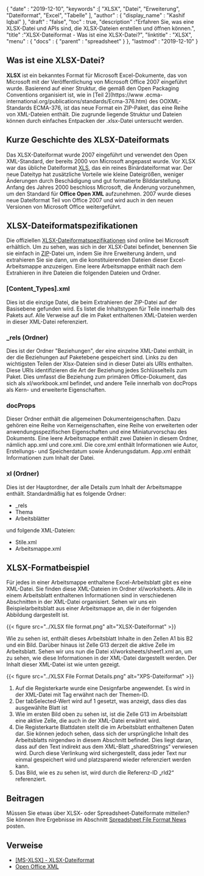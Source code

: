 {
  "date" : "2019-12-10",
  "keywords" :[ "XLSX", "Datei", "Erweiterung", "Dateiformat", "Excel", "Tabelle" ],
  "author" : {
    "display_name" : "Kashif Iqbal"
},
  "draft" : "false",
  "toc" : true,
  "description" :"Erfahren Sie, was eine XLSX-Datei und APIs sind, die XLSX-Dateien erstellen und öffnen können.",
  "title" :"XLSX-Dateiformat - Was ist eine XLSX-Datei?",
  "linktitle" : "XLSX",
  "menu" : {
    "docs" : {
      "parent" : "spreadsheet"
}
},
  "lastmod" : "2019-12-10"
}

## Was ist eine XLSX-Datei?

**XLSX** ist ein bekanntes Format für Microsoft Excel-Dokumente, das von Microsoft mit der Veröffentlichung von Microsoft Office 2007 eingeführt wurde. Basierend auf einer Struktur, die gemäß den Open Packaging Conventions organisiert ist, wie in [Teil 2](https://www .ecma-international.org/publications/standards/Ecma-376.htm) des OOXML-Standards ECMA-376, ist das neue Format ein ZIP-Paket, das eine Reihe von XML-Dateien enthält. Die zugrunde liegende Struktur und Dateien können durch einfaches Entpacken der .xlsx-Datei untersucht werden.

## Kurze Geschichte des XLSX-Dateiformats

Das XLSX-Dateiformat wurde 2007 eingeführt und verwendet den Open XML-Standard, der bereits 2000 von Microsoft angepasst wurde. Vor XLSX war das übliche Dateiformat [XLS](/de/spreadsheet/xls/), das ein reines Binärdateiformat war. Der neue Dateityp hat zusätzliche Vorteile wie kleine Dateigrößen, weniger Änderungen durch Beschädigung und gut formatierte Bilddarstellung. Anfang des Jahres 2000 beschloss Microsoft, die Änderung vorzunehmen, um den Standard für **Office Open XML** aufzunehmen. 2007 wurde dieses neue Dateiformat Teil von Office 2007 und wird auch in den neuen Versionen von Microsoft Office weitergeführt.

## XLSX-Dateiformatspezifikationen

Die offiziellen [XLSX-Dateiformatspezifikationen](https://learn.microsoft.com/en-us/openspecs/office_standards/ms-xlsx/2c5dee00-eff2-4b22-92b6-0738acd4475e) sind online bei Microsoft erhältlich. Um zu sehen, was sich in der XLSX-Datei befindet, benennen Sie sie einfach in [ZIP](/de/compression/zip/)-Datei um, indem Sie ihre Erweiterung ändern, und extrahieren Sie sie dann, um die konstituierenden Dateien dieser Excel-Arbeitsmappe anzuzeigen. Eine leere Arbeitsmappe enthält nach dem Extrahieren in ihre Dateien die folgenden Dateien und Ordner.

### [Content_Types].xml ###

Dies ist die einzige Datei, die beim Extrahieren der ZIP-Datei auf der Basisebene gefunden wird. Es listet die Inhaltstypen für Teile innerhalb des Pakets auf. Alle Verweise auf die im Paket enthaltenen XML-Dateien werden in dieser XML-Datei referenziert.

### \_rels (Ordner) ###

Dies ist der Ordner "Beziehungen", der eine einzelne XML-Datei enthält, in der die Beziehungen auf Paketebene gespeichert sind. Links zu den wichtigsten Teilen der Xlsx-Dateien sind in dieser Datei als URIs enthalten. Diese URIs identifizieren die Art der Beziehung jedes Schlüsselteils zum Paket. Dies umfasst die Beziehung zum primären Office-Dokument, das sich als xl/workbook.xml befindet, und andere Teile innerhalb von docProps als Kern- und erweiterte Eigenschaften.

### docProps ###

Dieser Ordner enthält die allgemeinen Dokumenteigenschaften. Dazu gehören eine Reihe von Kerneigenschaften, eine Reihe von erweiterten oder anwendungsspezifischen Eigenschaften und eine Miniaturvorschau des Dokuments. Eine leere Arbeitsmappe enthält zwei Dateien in diesem Ordner, nämlich app.xml und core.xml. Die core.xml enthält Informationen wie Autor, Erstellungs- und Speicherdatum sowie Änderungsdatum. App.xml enthält Informationen zum Inhalt der Datei.

### xl (Ordner) ###

Dies ist der Hauptordner, der alle Details zum Inhalt der Arbeitsmappe enthält. Standardmäßig hat es folgende Ordner:

* \_rels
* Thema
* Arbeitsblätter

und folgende XML-Dateien:

* Stile.xml
* Arbeitsmappe.xml

## XLSX-Formatbeispiel ##


Für jedes in einer Arbeitsmappe enthaltene Excel-Arbeitsblatt gibt es eine XML-Datei. Sie finden diese XML-Dateien im Ordner xl/worksheets. Alle in einem Arbeitsblatt enthaltenen Informationen sind in verschiedenen Abschnitten in der XML-Datei organisiert. Sehen wir uns ein Beispielarbeitsblatt aus einer Arbeitsmappe an, die in der folgenden Abbildung dargestellt ist.

{{< figure src="../XLSX file format.png" alt="XLSX-Dateiformat" >}}

Wie zu sehen ist, enthält dieses Arbeitsblatt Inhalte in den Zellen A1 bis B2 und ein Bild. Darüber hinaus ist Zelle G13 derzeit die aktive Zelle im Arbeitsblatt. Sehen wir uns nun die Datei xl/worksheets/sheet1.xml an, um zu sehen, wie diese Informationen in der XML-Datei dargestellt werden. Der Inhalt dieser XML-Datei ist wie unten gezeigt.

{{< figure src="../XLSX File Format Details.png" alt="XPS-Dateiformat" >}}

1. Auf die Registerkarte wurde eine Designfarbe angewendet. Es wird in der XML-Datei mit Tag erwähnt<tabColor> nach der Themen-ID.
1. Der tabSelected-Wert wird auf 1 gesetzt, was anzeigt, dass dies das ausgewählte Blatt ist
1. Wie im ersten Bild oben zu sehen ist, ist die Zelle G13 im Arbeitsblatt eine aktive Zelle, die auch in der XML-Datei erwähnt wird.
1. Die Registerkarte Blattdaten stellt die im Arbeitsblatt enthaltenen Daten dar. Sie können jedoch sehen, dass sich der ursprüngliche Inhalt des Arbeitsblatts nirgendwo in diesem Abschnitt befindet. Dies liegt daran, dass auf den Text indirekt aus dem XML-Blatt „sharedStrings“ verwiesen wird. Durch diese Verlinkung wird sichergestellt, dass jeder Text nur einmal gespeichert wird und platzsparend wieder referenziert werden kann.
1. Das Bild, wie es zu sehen ist, wird durch die Referenz-ID „rId2“ referenziert.

## Beitragen

Müssen Sie etwas über XLSX- oder Spreadsheet-Dateiformate mitteilen? Sie können Ihre Ergebnisse im Abschnitt [Spreadsheet File Format News](https://news.fileformat.com/t/Spreadsheet) posten.

## Verweise

* [[MS-XLSX] - XLSX-Dateiformat](https://learn.microsoft.com/en-us/openspecs/office_standards/ms-xlsx/2c5dee00-eff2-4b22-92b6-0738acd4475e)
* [Open Office XML](http://officeopenxml.com/anatomyofOOXML-xlsx.php)

